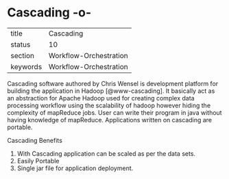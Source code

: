 # Cascading -o-


|          |                        |
| -------- | ---------------------- |
| title    | Cascading              | 
| status   | 10                     |
| section  | Workflow-Orchestration |
| keywords | Workflow-Orchestration |



Cascading software authored by Chris Wensel is development platform
for building the application in Hadoop [@www-cascading].  It
basically act as an abstraction for Apache Hadoop used for creating
complex data processing workflow using the scalability of hadoop
however hiding the complexity of mapReduce jobs.  User can write their
program in java without having knowledge of mapReduce. Applications
written on cascading are portable.
 
Cascading Benefits
    
1. With Cascading application can be scaled as per the data sets.
2. Easily Portable
3. Single jar file for application deployment.



